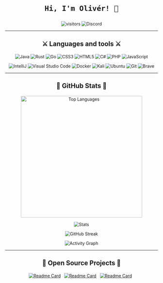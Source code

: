 # <p align="center">`Hi, I'm Olivér! 👋` </p>
<p align="center">
  <img src="https://visitor-badge.glitch.me/badge?page_id=0l1v3rr" alt="visitors" title="visitors">
  <img src="https://img.shields.io/badge/Olivér%236178-%23586aea.svg?logo=discord&logoColor=white" alt="Discord" title="Discord">
</p>

<hr>

## <p align="center">⚔️ Languages and tools ⚔️</p>
<p align="center">
  <img src="https://img.shields.io/badge/java-%23ED8B00.svg?style=for-the-badge&logo=java&logoColor=white" alt="Java" title="Java">
  <img src="https://img.shields.io/badge/Rust-dd9871?style=for-the-badge&logo=rust&logoColor=white" alt="Rust" title="Rust">
  <img src="https://img.shields.io/badge/go-%2300ADD8.svg?style=for-the-badge&logo=go&logoColor=white" alt="Go" title="Go">
  <img src="https://img.shields.io/badge/css3-%231572B6.svg?style=for-the-badge&logo=css3&logoColor=white" alt="CSS3" title="CSS3">
  <img src="https://img.shields.io/badge/html5-%23E34F26.svg?style=for-the-badge&logo=html5&logoColor=white" alt="HTML5" title="HTML5">
  <img src="https://img.shields.io/badge/c%23-%23239120.svg?style=for-the-badge&logo=c-sharp&logoColor=white" alt="C#" title="C#">
  <img src="https://img.shields.io/badge/php-%23777BB4.svg?style=for-the-badge&logo=php&logoColor=white" alt="PHP" title="PHP">
  <img src="https://img.shields.io/badge/javascript-%23323330.svg?style=for-the-badge&logo=javascript&logoColor=%23F7DF1E" alt="JavaScript" title="JavaScript">
</p>

<p align="center">
  <img src="https://img.shields.io/badge/IntelliJIDEA-000000.svg?style=for-the-badge&logo=intellij-idea&logoColor=white" alt="IntelliJ" title="IntelliJ">
  <img src="https://img.shields.io/badge/VS%20Code-0078d7.svg?style=for-the-badge&logo=visual-studio-code&logoColor=white" alt="Visual Studio Code" title="Visual Studio Code">
  <img src="https://img.shields.io/badge/docker-%230db7ed.svg?style=for-the-badge&logo=docker&logoColor=white" alt="Docker" title="Docker">
  <img src="https://img.shields.io/badge/Kali-268BEE?style=for-the-badge&logo=kalilinux&logoColor=white" alt="Kali" title="Kali">
  <img src="https://img.shields.io/badge/Ubuntu-E95420?style=for-the-badge&logo=ubuntu&logoColor=white" alt="Ubuntu" title="Ubuntu">
  <img src="https://img.shields.io/badge/git-%23F05033.svg?style=for-the-badge&logo=git&logoColor=white" alt="Git" title="Git">
  <img src="https://img.shields.io/badge/Brave-FB542B?style=for-the-badge&logo=Brave&logoColor=white" alt="Brave" title="Brave">
</p>

<hr>

## <p align="center">👑 GitHub Stats 👑</p>

<p align="center">
  <img width="400px" src="https://github-readme-stats.vercel.app/api/top-langs/?username=0l1v3rr&langs_count=8&title_color=15f3ec&icon_color=3498db&text_color=C7D4E2&border_color=30363d&bg_color=0d1117&layout=compact&color=C7D4E2" alt="Top Languages" title="Top Languages">
</p>

<p align="center">
  <img src="https://github-readme-stats.vercel.app/api?username=0l1v3rr&&show_icons=true&title_color=15f3ec&icon_color=15f3ec&text_color=C7D4E2&border_color=30363d&bg_color=0d1117&count_private=true&include_all_commits=true" alt="Stats" title="Stats">
</p>

<p align="center">
    <img src="https://github-readme-streak-stats.herokuapp.com/?user=0l1v3rr&background=0D1117&border=30363d&stroke=30363d&dates=8b949e&sideNums=15f3ec&sideLabels=15f3ec&currStreakNum=deac2f" alt="GitHub Streak" title="GitHub Streak">
</p>

<p align="center">
  <img src="https://activity-graph.herokuapp.com/graph?username=0l1v3rr&border_color=30363d&bg_color=0d1117&color=8b949e&line=15f3ec&custom_title=Contributions" alt="Activity Graph" title="Activity Graph">
</p>

<hr>

## <p align="center">📌 Open Source Projects 📌</p>
<p align="center">
  <a href="https://github.com/0l1v3rr/bug-tracker"><img src="https://github-readme-stats.vercel.app/api/pin/?username=0l1v3rr&repo=bug-tracker&border_color=30363d&bg_color=0d1117&title_color=15f3ec&show_owner=true&text_color=8b949e" alt="Readme Card" title="Readme Card"></a>&nbsp;&nbsp;
  <a href="https://github.com/0l1v3rr/port-scanner"><img src="https://github-readme-stats.vercel.app/api/pin/?username=0l1v3rr&repo=port-scanner&border_color=30363d&bg_color=0d1117&title_color=15f3ec&show_owner=true&text_color=8b949e" alt="Readme Card" title="Readme Card"></a>&nbsp;&nbsp;
  <a href="https://github.com/0l1v3rr/cli-file-manager"><img src="https://github-readme-stats.vercel.app/api/pin/?username=0l1v3rr&repo=cli-file-manager&border_color=30363d&bg_color=0d1117&title_color=15f3ec&show_owner=true&text_color=8b949e" alt="Readme Card" title="Readme Card"></a>&nbsp;&nbsp;
</p>
